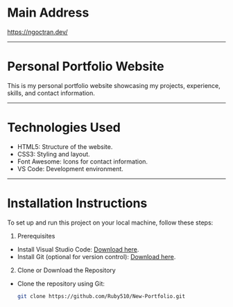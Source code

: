 # Main Address
https://ngoctran.dev/

---

# Personal Portfolio Website
This is my personal portfolio website showcasing my projects, experience, skills, and contact information.

---

# Technologies Used
- HTML5: Structure of the website.
- CSS3: Styling and layout.
- Font Awesome: Icons for contact information.
- VS Code: Development environment.

---

# Installation Instructions
To set up and run this project on your local machine, follow these steps:

 1. Prerequisites
- Install Visual Studio Code: [Download here](https://code.visualstudio.com/).
- Install Git (optional for version control): [Download here](https://git-scm.com/).

 2. Clone or Download the Repository
- Clone the repository using Git:
   ```bash
   git clone https://github.com/Ruby510/New-Portfolio.git

